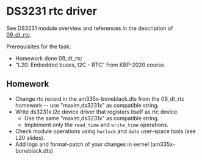 # DS3231 rtc driver

See DS3231 module overview and references in the description of [09\_dt\_rtc](https://github.com/Kernel-GL-HRK/gl-kernel-training-2021/tree/main/09_dt_rtc).

Prerequisites for the task:
* Homework done 09\_dt\_rtc
* "L20: Embedded buses, I2C - RTC" from KBP-2020 course.

## Homework

* Change rtc record in the am335x-boneblack.dts from the 09\_dt\_rtc homework -- use "maxim,ds3231x" as compatible string. 
* Write ds3231x i2c device driver that registers itself as rtc device.
  * Use the same "maxim,ds3231x" as compatible string.
  * Implement only the `read_time` and `write_time` operations.
* Check module operations using `hwclock` and `date` user-space tools (see L20 slides).
* Add logs and format-patch of your changes in kernel (am335x-boneblack.dts)

